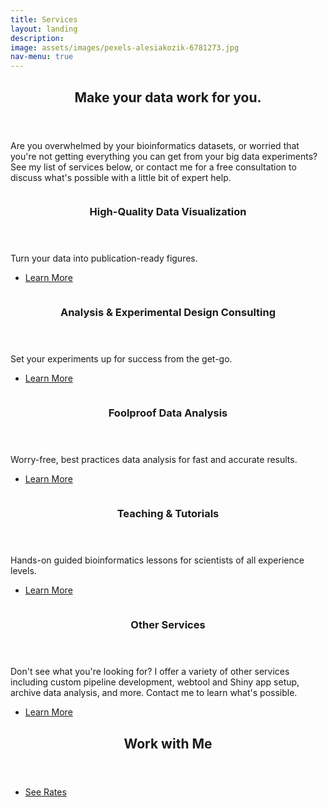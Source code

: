 ```yaml
---
title: Services
layout: landing
description:
image: assets/images/pexels-alesiakozik-6781273.jpg
nav-menu: true
---
```


<!-- Main -->
<div id="main">

<!-- One -->
<section id="one">
	<div class="inner">
		<header class="major">
			<h2>Make your data work for you.</h2>
		</header>
		<p>Are you overwhelmed by your bioinformatics datasets, or worried that you're not getting everything you can get from your big data experiments? See my list of services below, or contact me for a free consultation to discuss what's possible with a little bit of expert help.</p>
	</div>
</section>

<!-- Two -->
<section id="two" class="spotlights">
	<section>
		<a href="generic.html" class="image">
			<img src="{% link assets/images/pic08.jpg %}" alt="" data-position="center center" />
		</a>
		<div class="content">
			<div class="inner">
				<header class="major">
					<h3>High-Quality Data Visualization</h3>
				</header>
				<p>Turn your data into publication-ready figures.</p>
				<ul class="actions">
					<li><a href="generic.html" class="button">Learn More</a></li>
				</ul>
			</div>
		</div>
	</section>
	<section>
		<a href="generic.html" class="image">
			<img src="{% link assets/images/pic09.jpg %}" alt="" data-position="top center" />
		</a>
		<div class="content">
			<div class="inner">
				<header class="major">
					<h3>Analysis & Experimental Design Consulting</h3>
				</header>
				<p>Set your experiments up for success from the get-go.</p>
				<ul class="actions">
					<li><a href="generic.html" class="button">Learn More</a></li>
				</ul>
			</div>
		</div>
	</section>
	<section>
		<a href="generic.html" class="image">
			<img src="{% link assets/images/pic10.jpg %}" alt="" data-position="25% 25%" />
		</a>
		<div class="content">
			<div class="inner">
				<header class="major">
					<h3>Foolproof Data Analysis</h3>
				</header>
				<p>Worry-free, best practices data analysis for fast and accurate results.</p>
				<ul class="actions">
					<li><a href="generic.html" class="button">Learn More</a></li>
				</ul>
			</div>
		</div>
	</section>
	<section>
		<a href="generic.html" class="image">
			<img src="{% link assets/images/pic10.jpg %}" alt="" data-position="25% 25%" />
		</a>
		<div class="content">
			<div class="inner">
				<header class="major">
					<h3>Teaching & Tutorials</h3>
				</header>
				<p>Hands-on guided bioinformatics lessons for scientists of all experience levels.</p>
				<ul class="actions">
					<li><a href="generic.html" class="button">Learn More</a></li>
				</ul>
			</div>
		</div>
	</section>
	<section>
		<a href="generic.html" class="image">
			<img src="{% link assets/images/pic10.jpg %}" alt="" data-position="25% 25%" />
		</a>
		<div class="content">
			<div class="inner">
				<header class="major">
					<h3>Other Services</h3>
				</header>
				<p>Don't see what you're looking for? I offer a variety of other services including custom pipeline development, webtool and Shiny app setup, archive data analysis, and more. Contact me to learn what's possible.</p>
				<ul class="actions">
					<li><a href="generic.html" class="button">Learn More</a></li>
				</ul>
			</div>
		</div>
	</section>
</section>
<!-- Three -->
<section id="three">
	<div class="inner">
		<header class="major">
			<h2>Work with Me</h2>
		</header>
		<p> </p>
		<ul class="actions">
			<li><a href="generic.html" class="button next">See Rates</a></li>
		</ul>
	</div>
</section>

</div>
